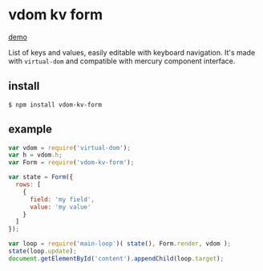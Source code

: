 # vdom kv form

[demo](https://e3150f0cbd2c8afe585f573074aeddd827bd99ac.htmlb.in)

List of keys and values, easily editable with keyboard navigation. It's made with `virtual-dom` and compatible with mercury component interface.


## install

    $ npm install vdom-kv-form


## example

```js
var vdom = require('virtual-dom');
var h = vdom.h;
var Form = require('vdom-kv-form');

var state = Form({
  rows: [
    {
      field: 'my field',
      value: 'my value'
    }
  ]
});

var loop = require('main-loop')( state(), Form.render, vdom );
state(loop.update);
document.getElementById('content').appendChild(loop.target);
```
